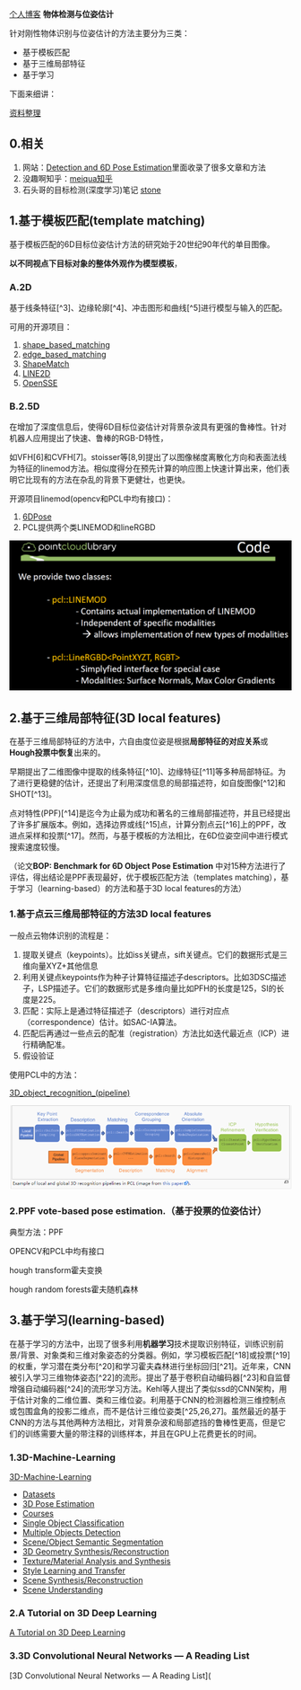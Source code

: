 [个人博客](https://littlebearsama.github.io/2019/05/28/ObjectDetection-and-PoseEstimation/#more)
**物体检测与位姿估计**

针对刚性物体识别与位姿估计的方法主要分为三类：

- 基于模板匹配
- 基于三维局部特征
- 基于学习

<!--more-->

下面来细讲：

[资料整理](<https://github.com/littlebearsama/ObjectDetection>)

## 0.相关

1. 网站：[Detection and 6D Pose Estimation](<http://rkouskou.gitlab.io/research/6D_Object.html>)里面收录了很多文章和方法
2. 没趣啊知乎：[meiqua知乎](<https://zhuanlan.zhihu.com/p/35638736>)
3. 石头哥的目标检测(深度学习)笔记 [stone](<https://github.com/mensaochun/AwesomeDeepLearning/tree/master/ObjectDetection/summary>)

## 1.基于模板匹配(template matching)

基于模板匹配的6D目标位姿估计方法的研究始于20世纪90年代的单目图像。

**以不同视点下目标对象的整体外观作为模型模板**，

### A.2D

基于线条特征[^3]、边缘轮廓[^4]、冲击图形和曲线[^5]进行模型与输入的匹配。

可用的开源项目：

1. [shape_based_matching](<https://github.com/meiqua/shape_based_matching>)
2. [edge_based_matching](<https://sourceforge.net/p/vision-for-vs/svn/102/tree/branches/edge_based_matching/>)
3. [ShapeMatch](<https://github.com/dmccskylove/ShapeMatch>)
4. [LINE2D](<https://github.com/imbinwang/LINE2D>)
5. [OpenSSE](<https://github.com/zddhub/opensse>)

### B.2.5D

在增加了深度信息后，使得6D目标位姿估计对背景杂波具有更强的鲁棒性。针对机器人应用提出了快速、鲁棒的RGB-D特性，

如VFH[6]和CVFH[7]。stoisser等[8,9]提出了以图像梯度离散化方向和表面法线为特征的linemod方法。相似度得分在预先计算的响应图上快速计算出来，他们表明它比现有的方法在杂乱的背景下更健壮，也更快。

开源项目linemod(opencv和PCL中均有接口)：

1. [6DPose](<https://github.com/meiqua/6DPose>)
2. PCL提供两个类LINEMOD和lineRGBD

![linemod](ObjectDetection-and-PoseEstimation/linemod.png)

## 2.基于三维局部特征(3D local features)

在基于三维局部特征的方法中，六自由度位姿是根据**局部特征的对应关系**或**Hough投票中恢复**出来的。

早期提出了二维图像中提取的线条特征[^10]、边缘特征[^11]等多种局部特征。为了进行更稳健的估计，还提出了利用深度信息的局部描述符，如自旋图像[^12]和SHOT[^13]。

点对特性(PPF)[^14]是迄今为止最为成功和著名的三维局部描述符，并且已经提出了许多扩展版本。例如，选择边界或线[^15]点，计算分割点云[^16]上的PPF，改进点采样和投票[^17]。然而，与基于模板的方法相比，在6D位姿空间中进行模式搜索速度较慢。

（论文**BOP: Benchmark for 6D Object Pose Estimation** 中对15种方法进行了评估，得出结论是PPF表现最好，优于模板匹配方法（templates matching），基于学习（learning-based）的方法和基于3D local features的方法）

### 1.基于点云三维局部特征的方法3D local features

一般点云物体识别的流程是：

1. 提取关键点（keypoints）。比如iss关键点，sift关键点。它们的数据形式是三维向量XYZ+其他信息
2. 利用关键点keypoints作为种子计算特征描述子descriptors。比如3DSC描述子，LSP描述子。它们的数据形式是多维向量比如PFH的长度是125，SI的长度是225。
3. 匹配：实际上是通过特征描述子（descriptors）进行对应点（correspondence）估计。如SAC-IA算法。
4. 匹配后再通过一些点云的配准（registration）方法比如迭代最近点（ICP）进行精确配准。
5. 假设验证

使用PCL中的方法：

[3D_object_recognition_(pipeline)](<http://robotica.unileon.es/index.php/PCL/OpenNI_tutorial_5:_3D_object_recognition_(pipeline)>)

![pipeline](ObjectDetection-and-PoseEstimation/example.png)

### 2.PPF vote-based pose estimation.（基于投票的位姿估计）

典型方法：PPF 

OPENCV和PCL中均有接口

hough transform霍夫变换

hough random forests霍夫随机森林

## 3.基于学习(learning-based)   

在基于学习的方法中，出现了很多利用**机器学习**技术提取识别特征，训练识别前景/背景、对象类和三维对象姿态的分类器。例如，学习模板匹配[^18]或投票[^19]的权重，学习潜在类分布[^20]和学习霍夫森林进行坐标回归[^21]。近年来，CNN被引入学习三维物体姿态[^22]的流形。提出了基于卷积自动编码器[^23]和自监督增强自动编码器[^24]的流形学习方法。Kehl等人提出了类似ssd的CNN架构，用于估计对象的二维位置、类和三维位姿。利用基于CNN的检测器检测三维控制点或包围盒角的投影二维点，而不是估计三维位姿类[^25,26,27]。虽然最近的基于CNN的方法与其他两种方法相比，对背景杂波和局部遮挡的鲁棒性更高，但是它们的训练需要大量的带注释的训练样本，并且在GPU上花费更长的时间。

### **1.3D-Machine-Learning**

[3D-Machine-Learning](<https://github.com/timzhang642/3D-Machine-Learning>)

- [Datasets](https://github.com/timzhang642/3D-Machine-Learning#datasets)
- [3D Pose Estimation](https://github.com/timzhang642/3D-Machine-Learning#pose_estimation)
- [Courses](https://github.com/timzhang642/3D-Machine-Learning#courses)
- [Single Object Classification](https://github.com/timzhang642/3D-Machine-Learning#single_classification)
- [Multiple Objects Detection](https://github.com/timzhang642/3D-Machine-Learning#multiple_detection)
- [Scene/Object Semantic Segmentation](https://github.com/timzhang642/3D-Machine-Learning#segmentation)
- [3D Geometry Synthesis/Reconstruction](https://github.com/timzhang642/3D-Machine-Learning#3d_synthesis)
- [Texture/Material Analysis and Synthesis](https://github.com/timzhang642/3D-Machine-Learning#material_synthesis)
- [Style Learning and Transfer](https://github.com/timzhang642/3D-Machine-Learning#style_transfer)
- [Scene Synthesis/Reconstruction](https://github.com/timzhang642/3D-Machine-Learning#scene_synthesis)
- [Scene Understanding](https://github.com/timzhang642/3D-Machine-Learning#scene_understanding)

### 2.A Tutorial on 3D Deep Learning

[A Tutorial on 3D Deep Learning](<http://3ddl.stanford.edu/>)

### 3.3D Convolutional Neural Networks — A Reading List

[3D Convolutional Neural Networks — A Reading List](

